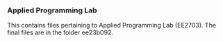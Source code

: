 ### Applied Programming Lab

This contains files pertaining to Applied Programming Lab (EE2703). The final files are in the folder ee23b092.

